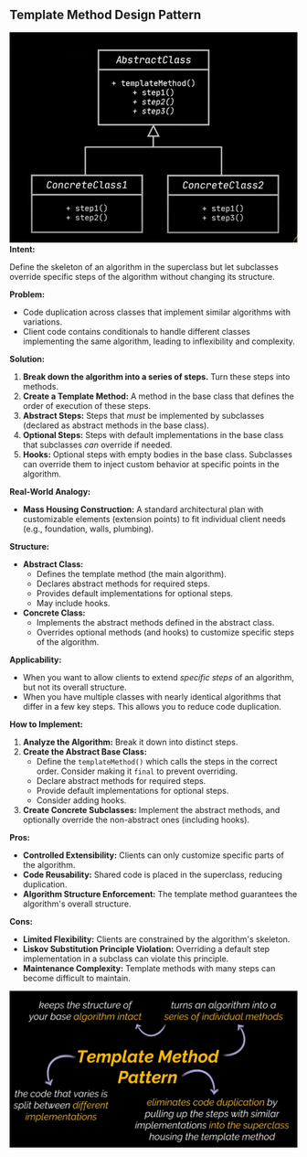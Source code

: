 ## Template Method Design Pattern

![Diagram](./Image/diagram.png)
**Intent:**

Define the skeleton of an algorithm in the superclass but let subclasses override specific steps of the algorithm without changing its structure.

**Problem:**

*   Code duplication across classes that implement similar algorithms with variations.
*   Client code contains conditionals to handle different classes implementing the same algorithm, leading to inflexibility and complexity.

**Solution:**

1.  **Break down the algorithm into a series of steps.**  Turn these steps into methods.
2.  **Create a Template Method:** A method in the base class that defines the order of execution of these steps.
3.  **Abstract Steps:** Steps that *must* be implemented by subclasses (declared as abstract methods in the base class).
4.  **Optional Steps:** Steps with default implementations in the base class that subclasses *can* override if needed.
5.  **Hooks:** Optional steps with empty bodies in the base class.  Subclasses can override them to inject custom behavior at specific points in the algorithm.

**Real-World Analogy:**

*   **Mass Housing Construction:**  A standard architectural plan with customizable elements (extension points) to fit individual client needs (e.g., foundation, walls, plumbing).

**Structure:**

*   **Abstract Class:**
    *   Defines the template method (the main algorithm).
    *   Declares abstract methods for required steps.
    *   Provides default implementations for optional steps.
    *   May include hooks.
*   **Concrete Class:**
    *   Implements the abstract methods defined in the abstract class.
    *   Overrides optional methods (and hooks) to customize specific steps of the algorithm.


**Applicability:**

*   When you want to allow clients to extend *specific steps* of an algorithm, but not its overall structure.
*   When you have multiple classes with nearly identical algorithms that differ in a few key steps.  This allows you to reduce code duplication.

**How to Implement:**

1.  **Analyze the Algorithm:** Break it down into distinct steps.
2.  **Create the Abstract Base Class:**
    *   Define the `templateMethod()` which calls the steps in the correct order.  Consider making it `final` to prevent overriding.
    *   Declare abstract methods for required steps.
    *   Provide default implementations for optional steps.
    *   Consider adding hooks.
3.  **Create Concrete Subclasses:**  Implement the abstract methods, and optionally override the non-abstract ones (including hooks).

**Pros:**

*   **Controlled Extensibility:**  Clients can only customize specific parts of the algorithm.
*   **Code Reusability:**  Shared code is placed in the superclass, reducing duplication.
*   **Algorithm Structure Enforcement:**  The template method guarantees the algorithm's overall structure.

**Cons:**

*   **Limited Flexibility:** Clients are constrained by the algorithm's skeleton.
*   **Liskov Substitution Principle Violation:** Overriding a default step implementation in a subclass can violate this principle.
*   **Maintenance Complexity:**  Template methods with many steps can become difficult to maintain.


![Note](./Image/finalnote.png)